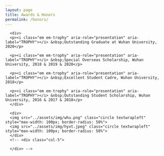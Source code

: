 ```yaml
---
layout: page
title: Awards & Honors
permalink: /honors/
---
```



<div>


      <div>
      <p><i class="em em-trophy" aria-role="presentation" aria-label="TROPHY"></i> &nbsp;Outstanding Graduate at Wuhan University, 2020</p>

      <p><i class="em em-trophy" aria-role="presentation" aria-label="TROPHY"></i> &nbsp;Special Overseas Scholarship, Wuhan University, 2018 & 2019 & 2020</p>

      <p><i class="em em-trophy" aria-role="presentation" aria-label="TROPHY"></i> &nbsp;Excellent Student Cadre, Wuhan University, 2018</p>

      <p><i class="em em-trophy" aria-role="presentation" aria-label="TROPHY"></i> &nbsp;Outstanding Student Scholarship, Wuhan University, 2016 & 2017 & 2018</p>
      </div>

      <div>
      <img src="../assets/img/whu.png" class="circle textwrapleft" style="max-width: 100px; border-radius: 50%">
      <img src="../assets/img/hyxt.jpeg" class="circle textwrapleft" style="max-width: 100px; border-radius: 50%">
      </div>
      <!-- <div class="col-5">

      </div> -->
</div>
